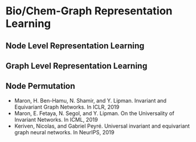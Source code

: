 # Bio/Chem-Graph Representation Learning

## Node Level Representation Learning

## Graph Level Representation Learning



## Node Permutation
- Maron, H. Ben-Hamu, N. Shamir, and Y. Lipman. Invariant and Equivariant Graph Networks. In ICLR, 2019
- Maron, E. Fetaya, N. Segol, and Y. Lipman.  On the Universality of Invariant Networks. In ICML, 2019
- Keriven, Nicolas, and Gabriel Peyré. Universal invariant and equivariant graph neural networks. In NeurIPS, 2019


